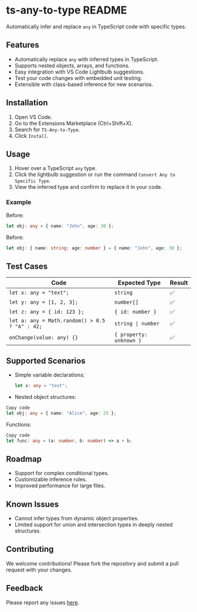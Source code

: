# ts-any-to-type README

Automatically infer and replace `any` in TypeScript code with specific types.

## Features

- Automatically replace `any` with inferred types in TypeScript.
- Supports nested objects, arrays, and functions.
- Easy integration with VS Code Lightbulb suggestions.
- Test your code changes with embedded unit testing.
- Extensible with class-based inference for new scenarios.

## Installation

1. Open VS Code.
2. Go to the Extensions Marketplace (Ctrl+Shift+X).
3. Search for `TS-Any-to-Type`.
4. Click `Install`.

## Usage

1. Hover over a TypeScript `any` type.
2. Click the lightbulb suggestion or run the command `Convert Any to Specific Type`.
3. View the inferred type and confirm to replace it in your code.

### Example

Before:

```typescript
let obj: any = { name: "John", age: 30 };
```

Before:

```typescript
let obj: { name: string; age: number } = { name: "John", age: 30 };
```

## Test Cases

| Code                                           | Expected Type           | Result |
| ---------------------------------------------- | ----------------------- | ------ |
| `let x: any = "text";`                         | `string`                | ✅     |
| `let y: any = [1, 2, 3];`                      | `number[]`              | ✅     |
| `let z: any = { id: 123 };`                    | `{ id: number }`        | ✅     |
| `let a: any = Math.random() > 0.5 ? "A" : 42;` | `string \| number`      | ✅     |
| `onChange(value: any) {}`                      | `{ property: unknown }` | ✅     |

## Supported Scenarios

- Simple variable declarations:
  ```typescript
  let x: any = "text";
  ```
- Nested object structures:

```typescript
Copy code
let obj: any = { name: "Alice", age: 25 };
```

Functions:

```typescript
Copy code
let func: any = (a: number, b: number) => a + b;
```

## Roadmap

- Support for complex conditional types.
- Customizable inference rules.
- Improved performance for large files.

## Known Issues

- Cannot infer types from dynamic object properties.
- Limited support for union and intersection types in deeply nested structures.

## Contributing

We welcome contributions! Please fork the repository and submit a pull request with your changes.

## Feedback

Please report any issues [here](https://github.com/your-repo/ts-any-to-type/issues).
